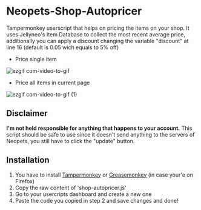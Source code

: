 # Neopets-Shop-Autopricer
Tampermonkey userscript that helps on pricing the items on your shop.
It uses Jellyneo's Item Database to collect the most recent average price, additionally you can apply a discount changing the variable "discount" at line 16 (default is 0.05 wich equals to 5% off)

- Price single item

![ezgif com-video-to-gif](https://github.com/ramsestone/Neopets-Shop-Autopricer/assets/74755255/a8e2e50d-82f5-4668-85d9-726e72febc13)

- Price all items in current page

![ezgif com-video-to-gif (1)](https://github.com/ramsestone/Neopets-Shop-Autopricer/assets/74755255/c8264af3-5967-440e-abd1-463f10f29090)

## Disclaimer
**I'm not held responsible for anything that happens to your account.** This script should be safe to use since it doesn't send anything to the servers of Neopets, you still have to click the "update" button.

## Installation
1. You have to install [Tampermonkey](https://addons.opera.com/en/extensions/details/tampermonkey-beta/ "Tampermonkey") or [Greasemonkey](https://addons.mozilla.org/en-US/firefox/addon/greasemonkey/ "Greasemonkey") (in case your'e on Firefox)
2. Copy the raw content of 'shop-autopricer.js'
3. Go to your usercripts dashboard and create a new one
4. Paste the code you  copied in step 2 and save changes and done!
